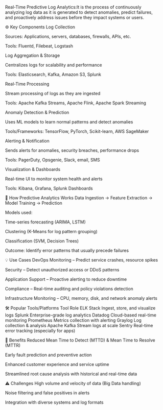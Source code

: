 Real-Time Predictive Log Analytics:It is the process of continuously analyzing log data as it is generated to detect anomalies, predict failures, and proactively address issues before they impact systems or users.

⚙️ Key Components
Log Collection

Sources: Applications, servers, databases, firewalls, APIs, etc.

Tools: Fluentd, Filebeat, Logstash

Log Aggregation & Storage

Centralizes logs for scalability and performance

Tools: Elasticsearch, Kafka, Amazon S3, Splunk

Real-Time Processing

Stream processing of logs as they are ingested

Tools: Apache Kafka Streams, Apache Flink, Apache Spark Streaming

Anomaly Detection & Prediction

Uses ML models to learn normal patterns and detect anomalies

Tools/Frameworks: TensorFlow, PyTorch, Scikit-learn, AWS SageMaker

Alerting & Notification

Sends alerts for anomalies, security breaches, performance drops

Tools: PagerDuty, Opsgenie, Slack, email, SMS

Visualization & Dashboards

Real-time UI to monitor system health and alerts

Tools: Kibana, Grafana, Splunk Dashboards

🧠 How Predictive Analytics Works
Data Ingestion → Feature Extraction → Model Training → Prediction

Models used:

Time-series forecasting (ARIMA, LSTM)

Clustering (K-Means for log pattern grouping)

Classification (SVM, Decision Trees)

Outcome: Identify error patterns that usually precede failures

💡 Use Cases
DevOps Monitoring – Predict service crashes, resource spikes

Security – Detect unauthorized access or DDoS patterns

Application Support – Proactive alerting to reduce downtime

Compliance – Real-time auditing and policy violations detection

Infrastructure Monitoring – CPU, memory, disk, and network anomaly alerts

🛠️ Popular Tools/Platforms
Tool	Role
ELK Stack	Ingest, store, and visualize logs
Splunk	Enterprise-grade log analytics
Datadog	Cloud-based real-time monitoring
Prometheus	Metrics collection with alerting
Graylog	Log collection & analysis
Apache Kafka	Stream logs at scale
Sentry	Real-time error tracking (especially for apps)

🔐 Benefits
Reduced Mean Time to Detect (MTTD) & Mean Time to Resolve (MTTR)

Early fault prediction and preventive action

Enhanced customer experience and service uptime

Streamlined root cause analysis with historical and real-time data

⚠️ Challenges
High volume and velocity of data (Big Data handling)

Noise filtering and false positives in alerts

Integration with diverse systems and log formats
